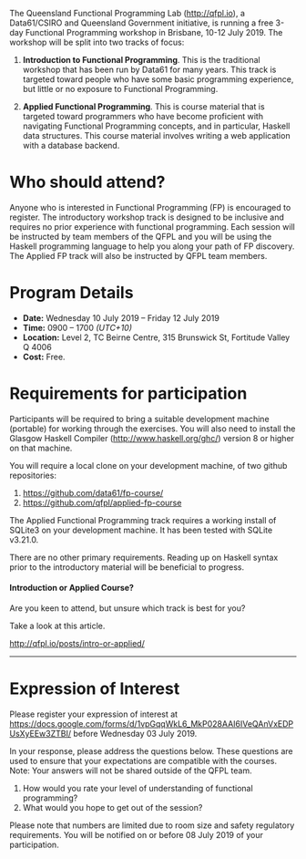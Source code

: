 The Queensland Functional Programming Lab (http://qfpl.io), a Data61/CSIRO and Queensland Government initiative, is running a free 3-day Functional Programming workshop in Brisbane, 10-12 July 2019. The workshop will be split into two tracks of focus:

1. **Introduction to Functional Programming**. This is the traditional workshop that has been run by Data61 for many years. This track is targeted toward people who have some basic programming experience, but little or no exposure to Functional Programming.

2. **Applied Functional Programming**. This is course material that is targeted toward programmers who have become proficient with navigating Functional Programming concepts, and in particular, Haskell data structures. This course material involves writing a web application with a database backend.

# Who should attend?

Anyone who is interested in Functional Programming (FP) is encouraged to register. The introductory workshop track is designed to be inclusive and requires no prior experience with functional programming.  Each session will be instructed by team members of the QFPL and you will be using the Haskell programming language to help you along your path of FP discovery. The Applied FP track will also be instructed by QFPL team members.

# Program Details

* **Date:** Wednesday 10 July 2019 – Friday 12 July 2019
* **Time:** 0900 – 1700 *(UTC+10)*
* **Location:** Level 2, TC Beirne Centre, 315 Brunswick St, Fortitude Valley Q 4006
* **Cost:** Free.

# Requirements for participation

Participants will be required to bring a suitable development machine
(portable) for working through the exercises. You will also need to install the Glasgow Haskell Compiler (http://www.haskell.org/ghc/) version 8 or higher on that machine.

You will require a local clone on your development machine, of two github repositories:

1. https://github.com/data61/fp-course/
2. https://github.com/qfpl/applied-fp-course

The Applied Functional Programming track requires a working install of
SQLite3 on your development machine. It has been tested with SQLite v3.21.0.

There are no other primary requirements. Reading up on Haskell syntax prior to the introductory material will be beneficial to progress.

#### Introduction or Applied Course?

Are you keen to attend, but unsure which track is best for you?

Take a look at this article.

http://qfpl.io/posts/intro-or-applied/

----

# Expression of Interest

Please register your expression of interest at https://docs.google.com/forms/d/1vpGqqWkL6_MkP028AAI6IVeQAnVxEDPUsXyEEw3ZTBI/
before
Wednesday 03 July 2019.

In your response, please address the questions below. These questions are used to ensure that your expectations are compatible with the courses. Note: Your answers will not be shared outside of the QFPL team.

1. How would you rate your level of understanding of functional programming?
2. What would you hope to get out of the session?

Please note that numbers are limited due to room size and safety regulatory requirements. You will be notified on or before 08 July 2019 of your participation.
